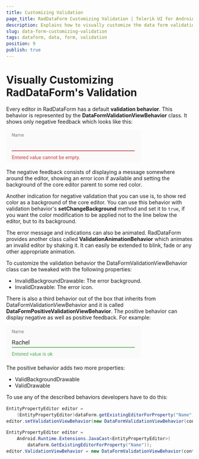 ```yaml
---
title: Customizing Validation
page_title: RadDataForm Customizing Validation | Telerik UI for Android Documentation
description: Explains how to visually customize the data form validation.
slug: data-form-customizing-validation
tags: dataform, data, form, validation
position: 9
publish: true
---
```


# Visually Customizing RadDataForm's Validation

Every editor in RadDataForm has a default **validation behavior**. This behavior is represented by the **DataFormValidationViewBehavior** class. It shows only negative feedback which
looks like this:

![TelerikUI-DataForm-Customizing-Validation](images/dataform-validation-negative.png "DataForm demos.")

The negative feedback consists of displaying a message somewhere around the editor, showing an error icon if available and setting the background of the core editor parent to some red
color.

Another indication for negative validation that you can use is, to show red color as a background of the core editor. You can use this behavior with validation behavior's **setChangeBackground** method and set it to `true`, if you want the color modification to be applied not to the line below the editor, but to its background.

The error message and indications can also be animated. RadDataForm provides another class called **ValidationAnimationBehavior** which animates an invalid editor by shaking it. It can
easily be extended to blink, fade or any other appropriate animation.

To customize the validation behavior the DataFormValidationViewBehavior class can be tweaked with the following properties:
* InvalidBackgroundDrawable: The error background.
* InvalidDrawable: The error icon.

There is also a third behavior out of the box that inherits from DataFormValidationViewBehavior and it is called **DataFormPositiveValidationViewBehavior**. 
The positive behavior can display negative as well as positive feedback. For example:

![TelerikUI-DataForm-Customizing-Validation](images/dataform-validation-positive.png "DataForm demos.")

The positive behavior adds two more properties:
* ValidBackgroundDrawable
* ValidDrawable

To use any of the described behaviors developers have to do this:
```Java
EntityPropertyEditor editor = 
	(EntityPropertyEditor)dataForm.getExistingEditorForProperty("Name");
editor.setValidationViewBehavior(new DataFormValidationViewBehavior(context));
```
```C#
EntityPropertyEditor editor = 
	Android.Runtime.Extensions.JavaCast<EntityPropertyEditor>(
		dataForm.GetExistingEditorForProperty("Name"));
editor.ValidationViewBehavior = new DataFormValidationViewBehavior(context);
```
